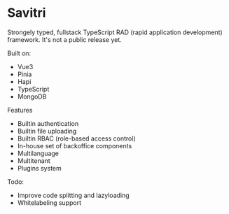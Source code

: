 Savitri
=======

Strongely typed, fullstack TypeScript RAD (rapid application development) framework.
It's not a public release yet.

Built on:
- Vue3
- Pinia
- Hapi
- TypeScript
- MongoDB

Features
- Builtin authentication
- Builtin file uploading
- Builtin RBAC (role-based access control)
- In-house set of backoffice components
- Multilanguage
- Multitenant
- Plugins system

Todo:
- Improve code splitting and lazyloading
- Whitelabeling support
